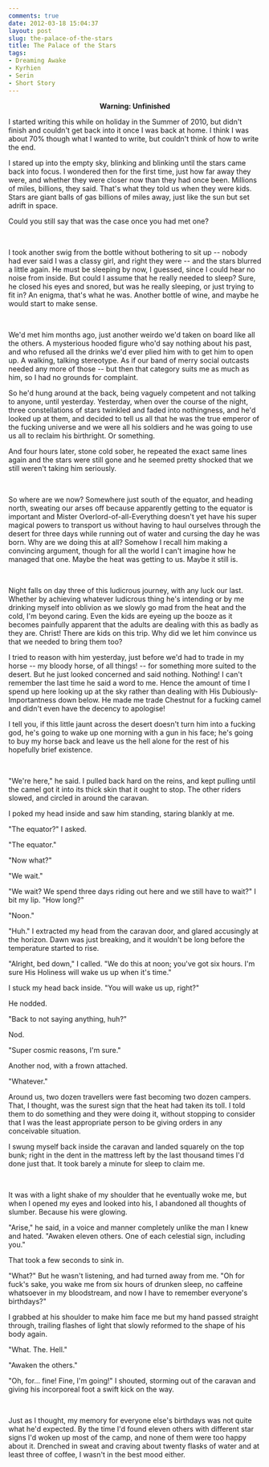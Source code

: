 ```yaml
---
comments: true
date: 2012-03-18 15:04:37
layout: post
slug: the-palace-of-the-stars
title: The Palace of the Stars
tags:
- Dreaming Awake
- Kyrhien
- Serin
- Short Story
---
```


<div class="notes"><p align="center"><strong>Warning: Unfinished</strong></p><p>I started writing this while on holiday in the Summer of 2010, but didn't finish and couldn't get back into it once I was back at home.  I think I was about 70% though what I wanted to write, but couldn't think of how to write the end.</p></div>

<div class="story" markdown="1">
I stared up into the empty sky, blinking and blinking until the stars came back into focus.  I wondered then for the first time, just how far away they were, and whether they were closer now than they had once been.  Millions of miles, billions, they said.  That's what they told us when they were kids.  Stars are giant balls of gas billions of miles away, just like the sun but set adrift in space.

Could you still say that was the case once you had met one?

<br />

I took another swig from the bottle without bothering to sit up -- nobody had ever said I was a classy girl, and right they were -- and the stars blurred a little again.  He must be sleeping by now, I guessed, since I could hear no noise from inside.  But could I assume that he really needed to sleep?  Sure, he closed his eyes and snored, but was he really sleeping, or just trying to fit in?  An enigma, that's what he was.  Another bottle of wine, and maybe he would start to make sense.

<br />

We'd met him months ago, just another weirdo we'd taken on board like all the others.  A mysterious hooded figure who'd say nothing about his past, and who refused all the drinks we'd ever plied him with to get him to open up.  A walking, talking stereotype.  As if our band of merry social outcasts needed any more of those -- but then that category suits me as much as him, so I had no grounds for complaint.

So he'd hung around at the back, being vaguely competent and not talking to anyone, until yesterday.  Yesterday, when over the course of the night, three constellations of stars twinkled and faded into nothingness, and he'd looked up at them, and decided to tell us all that he was the true emperor of the fucking universe and we were all his soldiers and he was going to use us all to reclaim his birthright.  Or something.

And four hours later, stone cold sober, he repeated the exact same lines again and the stars were still gone and he seemed pretty shocked that we still weren't taking him seriously.

<br />

So where are we now?  Somewhere just south of the equator, and heading north, sweating our arses off because apparently getting to the equator is important and Mister Overlord-of-all-Everything doesn't yet have his super magical powers to transport us without having to haul ourselves through the desert for three days while running out of water and cursing the day he was born.  Why are we doing this at all?  Somehow I recall him making a convincing argument, though for all the world I can't imagine how he managed that one.  Maybe the heat was getting to us.  Maybe it still is.

<br />

Night falls on day three of this ludicrous journey, with any luck our last.  Whether by achieving whatever ludicrous thing he's intending or by me drinking myself into oblivion as we slowly go mad from the heat and the cold, I'm beyond caring.  Even the kids are eyeing up the booze as it becomes painfully apparent that the adults are dealing with this as badly as they are.  Christ!  There are kids on this trip.  Why did we let him convince us that we needed to bring them too?

I tried to reason with him yesterday, just before we'd had to trade in my horse -- my bloody horse, of all things! -- for something more suited to the desert.  But he just looked concerned and said nothing.  Nothing!  I can't remember the last time he said a word to me.  Hence the amount of time I spend up here looking up at the sky rather than dealing with His Dubiously-Importantness down below.  He made me trade Chestnut for a fucking camel and didn't even have the decency to apologise!

I tell you, if this little jaunt across the desert doesn't turn him into a fucking god, he's going to wake up one morning with a gun in his face; he's going to buy my horse back and leave us the hell alone for the rest of his hopefully brief existence.

<br />

"We're here," he said.  I pulled back hard on the reins, and kept pulling until the camel got it into its thick skin that it ought to stop.  The other riders slowed, and circled in around the caravan.

I poked my head inside and saw him standing, staring blankly at me.

"The equator?" I asked.

"The equator."

"Now what?"

"We wait."

"We wait?  We spend three days riding out here and we still have to wait?"  I bit my lip.  "How long?"

"Noon."

"Huh."  I extracted my head from the caravan door, and glared accusingly at the horizon.  Dawn was just breaking, and it wouldn't be long before the temperature started to rise.

"Alright, bed down," I called.  "We do this at noon; you've got six hours.  I'm sure His Holiness will wake us up when it's time."

I stuck my head back inside.  "You will wake us up, right?"

He nodded.

"Back to not saying anything, huh?"

Nod.

"Super cosmic reasons, I'm sure."

Another nod, with a frown attached.

"Whatever."

Around us, two dozen travellers were fast becoming two dozen campers.  That, I thought, was the surest sign that the heat had taken its toll.  I told them to do something and they were doing it, without stopping to consider that I was the least appropriate person to be giving orders in any conceivable situation.

I swung myself back inside the caravan and landed squarely on the top bunk; right in the dent in the mattress left by the last thousand times I'd done just that.  It took barely a minute for sleep to claim me.

<br />

It was with a light shake of my shoulder that he eventually woke me, but when I opened my eyes and looked into his, I abandoned all thoughts of slumber.  Because his were glowing. 

"Arise," he said, in a voice and manner completely unlike the man I knew and hated.  "Awaken eleven others.  One of each celestial sign, including you."

That took a few seconds to sink in.

"What?"  But he wasn't listening, and had turned away from me.  "Oh for fuck's sake, you wake me from six hours of drunken sleep, no caffeine whatsoever in my bloodstream, and now I have to remember everyone's birthdays?"

I grabbed at his shoulder to make him face me but my hand passed straight through, trailing flashes of light that slowly reformed to the shape of his body again.

"What.  The.  Hell."

"Awaken the others."

"Oh, for... fine!  Fine, I'm going!" I shouted, storming out of the caravan and giving his incorporeal foot a swift kick on the way.

<br />

Just as I thought, my memory for everyone else's birthdays was not quite what he'd expected.  By the time I'd found eleven others with different star signs I'd woken up most of the camp, and none of them were too happy about it.  Drenched in sweat and craving about twenty flasks of water and at least three of coffee, I wasn't in the best mood either.
</div>

